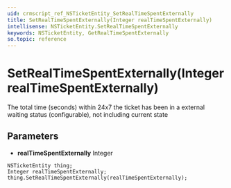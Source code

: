 ```yaml
---
uid: crmscript_ref_NSTicketEntity_SetRealTimeSpentExternally
title: SetRealTimeSpentExternally(Integer realTimeSpentExternally)
intellisense: NSTicketEntity.SetRealTimeSpentExternally
keywords: NSTicketEntity, GetRealTimeSpentExternally
so.topic: reference
---
```


# SetRealTimeSpentExternally(Integer realTimeSpentExternally)

The total time (seconds) within 24x7 the ticket has been in a external waiting status (configurable), not including current state

## Parameters

* **realTimeSpentExternally** Integer

```crmscript
NSTicketEntity thing;
Integer realTimeSpentExternally;
thing.SetRealTimeSpentExternally(realTimeSpentExternally);
```

